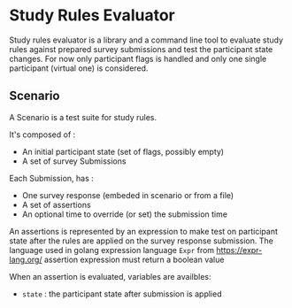 # Study Rules Evaluator

Study rules evaluator is a library and a command line tool to evaluate study rules against prepared survey submissions and test the participant state changes.
For now only participant flags is handled and only one single participant (virtual one) is considered.

## Scenario

A Scenario is a test suite for study rules.

It's composed of :

- An initial participant state (set of flags, possibly empty)
- A set of survey Submissions

Each Submission, has :

- One survey response (embeded in scenario or from a file)
- A set of assertions
- An optional time to override (or set) the submission time 

An assertions is represented by an expression to make test on participant state after the rules are applied on the survey response submission.
The language used in golang expression language `Expr` from https://expr-lang.org/ 
assertion expression must return a boolean value

When an assertion is evaluated, variables are availbles:
- `state` : the participant state after submission is applied